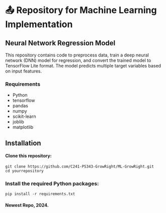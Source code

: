 # 📤 Repository for Machine Learning Implementation
## Neural Network Regression Model
This repository contains code to preprocess data, train a deep neural network (DNN) model for regression, and convert the trained model to TensorFlow Lite format. The model predicts multiple target variables based on input features.

### Requirements
- Python 
- tensorflow
- pandas
- numpy
- scikit-learn
- joblib
- matplotlib

## Installation
#### Clone this repository:
    git clone https://github.com/C241-PS343-GrowRight/ML-GrowRight.git
    cd yourrepository

### Install the required Python packages:
    pip install -r requirements.txt


#### Newest Repo, 2024.
